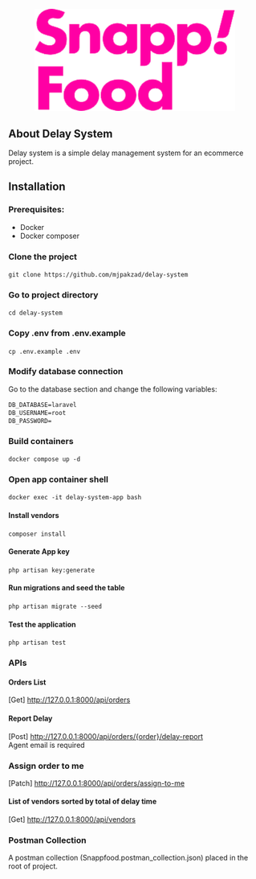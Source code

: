 <p align="center"><a href="https://github.com/mjpakzad/delay_system" target="_blank"><img src="public/assets/images/snappfood-logo.png" width="400" alt="Laravel Logo"></a></p>

## About Delay System

Delay system is a simple delay management system for an ecommerce project.

## Installation

### Prerequisites:

- Docker
- Docker composer

### Clone the project
`git clone https://github.com/mjpakzad/delay-system`

### Go to project directory
`cd delay-system`

### Copy .env from .env.example
`cp .env.example .env`

### Modify database connection
Go to the database section and change the following variables:
```
DB_DATABASE=laravel
DB_USERNAME=root
DB_PASSWORD=
```

### Build containers
`docker compose up -d`

### Open app container shell
`docker exec -it delay-system-app bash`

#### Install vendors
`composer install`

#### Generate App key
`php artisan key:generate`

#### Run migrations and seed the table
`php artisan migrate --seed`

#### Test the application
`php artisan test`

### APIs

#### Orders List
[Get] http://127.0.0.1:8000/api/orders

#### Report Delay
[Post] http://127.0.0.1:8000/api/orders/{order}/delay-report <br>
Agent email is required

### Assign order to me
[Patch] http://127.0.0.1:8000/api/orders/assign-to-me

#### List of vendors sorted by total of delay time
[Get] http://127.0.0.1:8000/api/vendors

### Postman Collection
A postman collection (Snappfood.postman_collection.json) placed in the root of project.